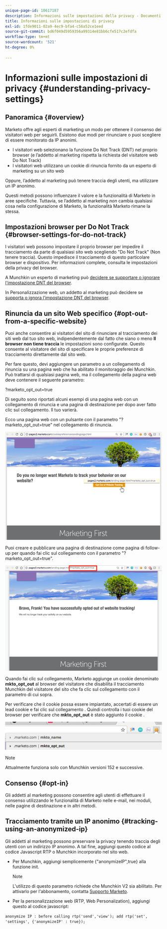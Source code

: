 ```yaml
---
unique-page-id: 10617187
description: Informazioni sulle impostazioni della privacy - Documenti Marketo - Documentazione del prodotto
title: Informazioni sulle impostazioni di privacy
exl-id: 1fde9011-02a9-4ec9-bfa4-c56a52ce1eed
source-git-commit: bd6f049d5959356a99314e81bb6cfe517c2efdfa
workflow-type: tm+mt
source-wordcount: '521'
ht-degree: 0%

---
```


# Informazioni sulle impostazioni di privacy {#understanding-privacy-settings}

## Panoramica {#overview}

Marketo offre agli esperti di marketing un modo per ottenere il consenso dei visitatori web per seguirli. Esistono due modi per rinunciare o puoi scegliere di essere monitorato da IP anonimi.

* I visitatori web selezionano la funzione Do Not Track (DNT) nel proprio browser (e l’addetto al marketing rispetta la richiesta del visitatore web Do Not Track)
* I visitatori web utilizzano un cookie di rinuncia fornito da un esperto di marketing su un sito web

Oppure, l’addetto al marketing può tenere traccia degli utenti, ma utilizzare un IP anonimo.

Questi metodi possono influenzare il valore e la funzionalità di Marketo in aree specifiche. Tuttavia, se l’addetto al marketing *non* cambia qualsiasi cosa nella configurazione di Marketo, la funzionalità Marketo rimane la stessa.

## Impostazioni browser per Do Not Track {#browser-settings-for-do-not-track}

I visitatori web possono impostare il proprio browser per impedire il tracciamento da parte di qualsiasi sito web scegliendo &quot;Do Not Track&quot; (Non tenere traccia). Questo impedisce il tracciamento di questo particolare browser e dispositivo. Per informazioni complete, consulta le impostazioni della privacy del browser.

A Munchkin un esperto di marketing può [decidere se supportare o ignorare l&#39;impostazione DNT del browser](/help/marketo/product-docs/administration/settings/edit-do-not-track-browser-support-settings.md).

In Personalizzazione web, un addetto al marketing può decidere se [supporta o ignora l’impostazione DNT del browser](/help/marketo/product-docs/web-personalization/getting-started/setting-web-personalization-to-do-not-track.md).

## Rinuncia da un sito Web specifico {#opt-out-from-a-specific-website}

Puoi anche consentire ai visitatori del sito di rinunciare al tracciamento dei siti web dal tuo sito web, indipendentemente dal fatto che siano o meno **Il browser non tiene traccia** le impostazioni sono configurate. Questo consente al visitatore del sito di specificare le proprie preferenze di tracciamento direttamente dal sito web.

Per fare questo, devi aggiungere un parametro a un collegamento di rinuncia su una pagina web che ha abilitato il monitoraggio dei Munchkin. Può trattarsi di qualsiasi pagina web, ma il collegamento della pagina web deve contenere il seguente parametro:

?marketo_opt_out=true

Di seguito sono riportati alcuni esempi di una pagina web con un collegamento di rinuncia e una pagina di destinazione per dopo aver fatto clic sul collegamento. Il tuo varierà.

Ecco una pagina web con un pulsante con il parametro &quot;?marketo_opt_out=true&quot; nel collegamento di rinuncia.

![](assets/understanding-privacy-settings-1.png)

Puoi creare e pubblicare una pagina di destinazione come pagina di follow-up per quando fai clic sul collegamento con il parametro &quot;?marketo_opt_out=true&quot;.

![](assets/understanding-privacy-settings-2.png)

Quando fai clic sul collegamento, Marketo aggiunge un cookie denominato **mkto_opt_out** al browser del visitatore che disabilita il tracciamento Munchkin del visitatore del sito che fa clic sul collegamento con il parametro di cui sopra.

Per verificare che il cookie possa essere impiantato, accertati di essere un lead cookie e fai clic sul collegamento . Quindi controlla i tuoi cookie del browser per verificare che **mkto_opt_out** è stato aggiunto il cookie .

![](assets/understanding-privacy-settings-3.png)

>[!NOTE]
>
>Attualmente funziona solo con Munchkin versioni 152 e successive.

## Consenso {#opt-in}

Gli addetti al marketing possono consentire agli utenti di effettuare il consenso utilizzando le funzionalità di Marketo nelle e-mail, nei moduli, nelle pagine di destinazione e in altri metodi.

## Tracciamento tramite un IP anonimo {#tracking-using-an-anonymized-ip}

Gli addetti al marketing possono preservare la privacy tenendo traccia degli utenti con un indirizzo IP anonimo. A tal fine, aggiungi questo codice al codice Javascript RTP o Munchkin incorporato nel sito web.

* Per Munchkin, aggiungi semplicemente {&quot;anonymizeIP&quot;,true} alla funzione init.

   >[!NOTE]
   >
   >L&#39;utilizzo di questo parametro richiede che Munchkin V2 sia abilitato. Per attivarlo per l&#39;abbonamento, contatta [Supporto Marketo](https://nation.marketo.com/community/support_solutions).

* Per la personalizzazione web (RTP, Web Personalization), aggiungi questo al codice javascript:

`anonymize IP : before calling rtp('send','view'); add rtp('set', 'settings', {'anonymizeIP' : true});`
